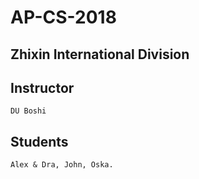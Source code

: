 # AP-CS-2018

## Zhixin International Division
## Instructor
```
DU Boshi
```
## Students
```
Alex & Dra, John, Oska.
```
